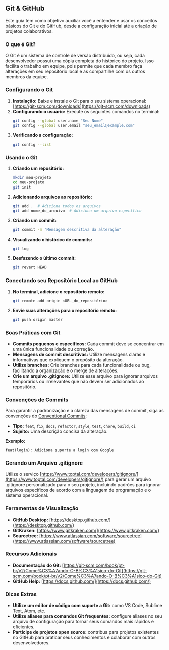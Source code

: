 ## Git & GitHub

Este guia tem como objetivo auxiliar você a entender e usar os conceitos básicos do Git e do GitHub, desde a configuração inicial até a criação de projetos colaborativos.

### O que é Git?

O Git é um sistema de controle de versão distribuído, ou seja, cada desenvolvedor possui uma cópia completa do histórico do projeto. Isso facilita o trabalho em equipe, pois permite que cada membro faça alterações em seu repositório local e as compartilhe com os outros membros da equipe.

### Configurando o Git

1. **Instalação:** Baixe e instale o Git para o seu sistema operacional: [https://git-scm.com/downloads](https://git-scm.com/downloads)
2. **Configurando o usuário:** Execute os seguintes comandos no terminal:
    ```bash
    git config --global user.name "Seu Nome"
    git config --global user.email "seu_email@example.com"
    ```
3. **Verificando a configuração:**
    ```bash
    git config --list
    ```

### Usando o Git

1. **Criando um repositório:**
    ```bash
    mkdir meu-projeto
    cd meu-projeto
    git init
    ```
2. **Adicionando arquivos ao repositório:**
    ```bash
    git add .  # Adiciona todos os arquivos
    git add nome_do_arquivo  # Adiciona um arquivo específico
    ```
3. **Criando um commit:**
    ```bash
    git commit -m "Mensagem descritiva da alteração"
    ```
4. **Visualizando o histórico de commits:**
    ```bash
    git log
    ```
5. **Desfazendo o último commit:**
    ```bash
    git revert HEAD
    ```


### Conectando seu Repositório Local ao GitHub

1. **No terminal, adicione o repositório remoto:**
    ```bash
    git remote add origin <URL_do_repositório>
    ```
2. **Envie suas alterações para o repositório remoto:**
    ```bash
    git push origin master
    ```

### Boas Práticas com Git

* **Commits pequenos e específicos:** Cada commit deve se concentrar em uma única funcionalidade ou correção.
* **Mensagens de commit descritivas:** Utilize mensagens claras e informativas que expliquem o propósito da alteração.
* **Utilize branches:** Crie branches para cada funcionalidade ou bug, facilitando a organização e o merge de alterações.
* **Crie um arquivo .gitignore:** Utilize esse arquivo para ignorar arquivos temporários ou irrelevantes que não devem ser adicionados ao repositório.

### Convenções de Commits

Para garantir a padronização e a clareza das mensagens de commit, siga as convenções do [Conventional Commits](https://www.conventionalcommits.org/pt-br/v1.0.0-beta.4/):

* **Tipo:** `feat`, `fix`, `docs`, `refactor`, `style`, `test`, `chore`, `build`, `ci`
* **Sujeito:** Uma descrição concisa da alteração.

**Exemplo:**

```
feat(login): Adiciona suporte a login com Google
```

### Gerando um Arquivo .gitignore

Utilize o serviço [https://www.toptal.com/developers/gitignore/](https://www.toptal.com/developers/gitignore/) para gerar um arquivo .gitignore personalizado para o seu projeto, incluindo padrões para ignorar arquivos específicos de acordo com a linguagem de programação e o sistema operacional.

### Ferramentas de Visualização

* **GitHub Desktop:** [https://desktop.github.com/](https://desktop.github.com/)
* **GitKraken:** [https://www.gitkraken.com/](https://www.gitkraken.com/)
* **Sourcetree:** [https://www.atlassian.com/software/sourcetree](https://www.atlassian.com/software/sourcetree)

### Recursos Adicionais

* **Documentação do Git:** [https://git-scm.com/book/pt-br/v2/Come%C3%A7ando-O-B%C3%A1sico-do-Git](https://git-scm.com/book/pt-br/v2/Come%C3%A7ando-O-B%C3%A1sico-do-Git)
* **GitHub Help:** [https://docs.github.com/](https://docs.github.com/)

### Dicas Extras

* **Utilize um editor de código com suporte a Git:** como VS Code, Sublime Text, Atom, etc.
* **Utilize aliases para comandos Git frequentes:** configure aliases no seu arquivo de configuração para tornar seus comandos mais rápidos e eficientes.
* **Participe de projetos open source:** contribua para projetos existentes no GitHub para praticar seus conhecimentos e colaborar com outros desenvolvedores.

